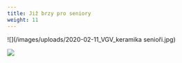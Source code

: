 ```yaml
---
title: Již brzy pro seniory
weight: 11
---
```

![](/images/uploads/2020-02-11_VGV_keramika senioři.jpg)

![](/images/uploads/2020-03-05_vgv_beseda-tomsova.jpg)
